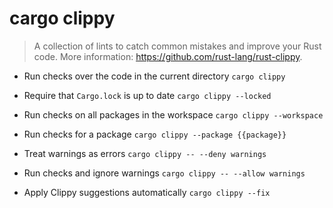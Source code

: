 # cargo clippy
> A collection of lints to catch common mistakes and improve your Rust code.
> More information: <https://github.com/rust-lang/rust-clippy>.

- Run checks over the code in the current directory
`cargo clippy`

- Require that `Cargo.lock` is up to date
`cargo clippy --locked`

- Run checks on all packages in the workspace
`cargo clippy --workspace`

- Run checks for a package
`cargo clippy --package {{package}}`

- Treat warnings as errors
`cargo clippy -- --deny warnings`

- Run checks and ignore warnings
`cargo clippy -- --allow warnings`

- Apply Clippy suggestions automatically
`cargo clippy --fix`
